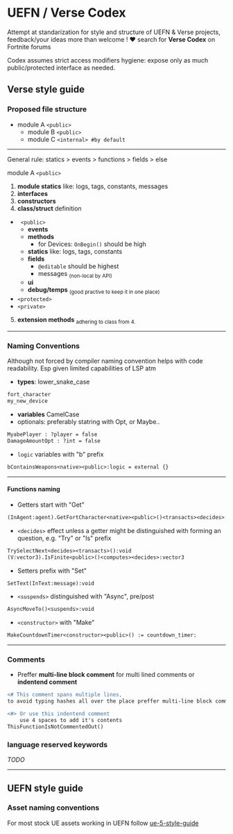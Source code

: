 # UEFN / Verse Codex
Attempt at standarization for style and structure of UEFN & Verse projects, feedback/your ideas more than welcome ! ❤️ search for **Verse Codex** on Fortnite forums

Codex assumes strict access modifiers hygiene: expose only as much public/protected interface as needed.

## Verse style guide

### Proposed file structure

 * module A ```<public>```
   * module B ```<public>```
   * module C ```<internal> #by default```

----------------

General rule: statics > events > functions > fields > else

module A ```<public>```

1. **module statics** like: logs, tags, constants, messages
2. **interfaces**
3. **constructors**
4. **class/struct** definition
  * ``` <public>```
    * **events**
    * **methods**
      * for Devices: `OnBegin()` should be high 
    * **statics** like: logs, tags, constants
    * **fields**
      * `@editable` should be highest
      * messages <sub>(non-local by API)</sub>
    * **ui**
    * **debug/temps** <sub>(good practive to keep it in one place)</sub>
  * ```<protected>```
  * ```<private>```
5.  **extension methods** <sub>adhering to class from 4.</sub>

------------

### Naming Conventions
Although not forced by compiler naming convention helps with code readability. Esp given limited capabilities of LSP atm

 * **types**: lower_snake_case
  ```diff
  fort_character
  my_new_device
  ```
 * **variables** CamelCase
 * optionals: preferably statring with Opt, or Maybe..
```diff
MyabePlayer : ?player = false
DamageAmountOpt : ?int = false
```
 * `logic` variables with "b" prefix
```diff
bContainsWeapons<native><public>:logic = external {}
```

-------------

#### Functions naming
 * Getters start with "Get"
 ```diff
(InAgent:agent).GetFortCharacter<native><public>()<transacts><decides>:fort_character
```
 * `<decides>` effect unless a getter might be distinguished with forming an question, e.g. "Try" or "Is" prefix
 ```diff
TrySelectNext<decides><transacts>():void
(V:vector3).IsFinite<public>()<computes><decides>:vector3
```
 * Setters prefix with "Set"
 ```diff
SetText(InText:message):void
```
 * `<suspends>` distinguished with "Async", pre/post
 ```diff
AsyncMoveTo()<suspends>:void
```
 * `<constructor>` with "Make"
 ```diff
MakeCountdownTimer<constructor><public>() := countdown_timer:
```

-----------

### Comments
 * Preffer **multi-line block comment** for multi lined comments or **indentend comment**
```diff
<# This comment spans multiple lines, 
to avoid typing hashes all over the place preffer multi-line block comments #>

<#> Or use this indentend comment
    use 4 spaces to add it's contents
ThisFunctionIsNotCommentedOut()
```

### language reserved keywords
_TODO_

--------------

## UEFN style guide
### Asset naming conventions
For most stock UE assets working in UEFN follow [ue-5-style-guide](https://github.com/Allar/ue5-style-guide/commits?author=Allar)
